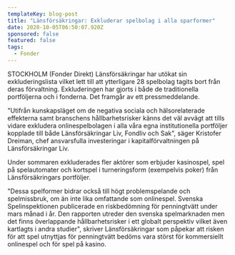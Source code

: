 ```yaml
---
templateKey: blog-post
title: "Länsförsäkringar: Exkluderar spelbolag i alla sparformer"
date: 2020-10-05T06:50:07.920Z
sponsored: false
featured: false
tags:
  - Fonder
---
```

STOCKHOLM (Fonder Direkt) Länsförsäkringar har utökat sin exkluderingslista vilket lett till att ytterligare 28 spelbolag tagits bort från deras förvaltning. Exkluderingen har gjorts i både de traditionella portföljerna och i fonderna. Det framgår av ett pressmeddelande.

"Utifrån kunskapsläget om de negativa sociala och hälsorelaterade effekterna samt branschens hållbarhetsrisker känns det väl avvägt att tills vidare exkludera onlinespelbolagen i alla våra egna institutionella portföljer kopplade till både Länsförsäkringar Liv, Fondliv och Sak", säger Kristofer Dreiman, chef ansvarsfulla investeringar i kapitalförvaltningen på Länsförsäkringar Liv.

Under sommaren exkluderades fler aktörer som erbjuder kasinospel, spel på spelautomater och kortspel i turneringsform (exempelvis poker) från Länsförsäkringars portföljer.

"Dessa spelformer bidrar också till högt problemspelande och spelmissbruk, om än inte lika omfattande som onlinespel. Svenska Spelinspektionen publicerade en riskbedömning för penningtvätt under mars månad i år. Den rapporten utreder den svenska spelmarknaden men det finns överlappande hållbarhetsrisker i ett globalt perspektiv vilket även kartlagts i andra studier", skriver Länsförsäkringar som påpekar att risken för att spel utnyttjas för penningtvätt bedöms vara störst för kommersiellt onlinespel och för spel på kasino.